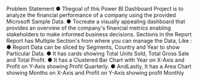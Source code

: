 Problem Statement
 ● Thegoal of this Power BI Dashboard Project is to analyze the financial
 performance of a company using the provided Microsoft Sample Data.
 ● Tocreate a visually appealing dashboard that provides an overview of the
 company's financial metrics enabling stakeholders to make informed business
 decisions.
 Sections in the Report
 Report has Multiple Section's from where you can manage the Data, Like :
 ● Report Data can be sliced by Segments, Country and Year to show Particular
 Data.
 ● It has cards showing Total Units Sold, Total Gross Sale and Total Profit.
 ● It has a Clustered Bar Chart with Year on X-Axis and Profit on Y-Axis showing
 Profit Quarterly.
 ● AndLastly, It has a Area Chart showing Months on X-Axis and Profit on Y-Axis
 showing profit Monthly
